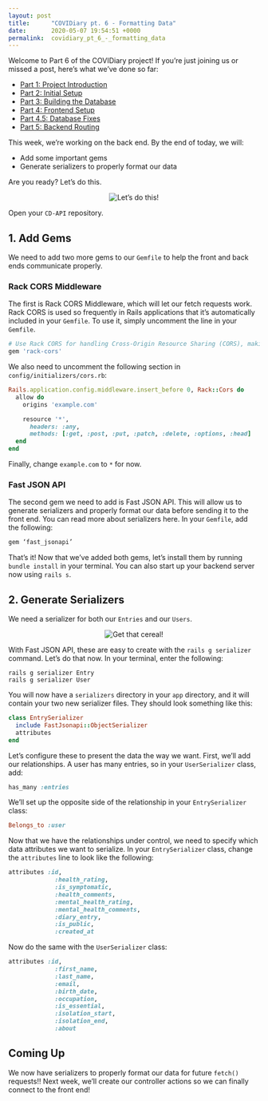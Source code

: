 ```yaml
---
layout: post
title:      "COVIDiary pt. 6 - Formatting Data"
date:       2020-05-07 19:54:51 +0000
permalink:  covidiary_pt_6_-_formatting_data
---
```


Welcome to Part 6 of the COVIDiary project! If you’re just joining us or missed a post, here’s what we’ve done so far:


*   [Part 1: Project Introduction](https://www.codewitch.dev/covidiary_-_a_rails_react_project)
*   [Part 2: Initial Setup](https://www.codewitch.dev/covidiary_part_2_-_initial_setup)
*   [Part 3: Building the Database](https://www.codewitch.dev/covidiary_pt_3_-_building_the_database)
*   [Part 4: Frontend Setup](https://www.codewitch.dev/covidiary_pt_4_-_frontend_setup)
*   [Part 4.5: Database Fixes](https://www.codewitch.dev/covidiary_pt_4_5_-_database_fixes)
*   [Part 5: Backend Routing](https://www.codewitch.dev/covidiary_pt_5_-_backend_routing)

This week, we’re working on the back end. By the end of today, we will:


*   Add some important gems
*   Generate serializers to properly format our data

Are you ready? Let’s do this.

<center>
  <img alt="Let’s do this!" src=”https://media.giphy.com/media/JykvbWfXtAHSM/giphy.gif”>
</center>

Open your `CD-API` repository. 
## 1. Add Gems
We need to add two more gems to our `Gemfile` to help the front and back ends communicate properly.

### Rack CORS Middleware
The first is Rack CORS Middleware, which will let our fetch requests work. Rack CORS is used so frequently in Rails applications that it’s automatically included in your `Gemfile`. To use it, simply uncomment the line in your `Gemfile`.

```ruby
# Use Rack CORS for handling Cross-Origin Resource Sharing (CORS), making cross-origin AJAX possible
gem 'rack-cors'
```

We also need to uncomment the following section in `config/initializers/cors.rb`:

```ruby
Rails.application.config.middleware.insert_before 0, Rack::Cors do
  allow do
    origins 'example.com'

    resource '*',
      headers: :any,
      methods: [:get, :post, :put, :patch, :delete, :options, :head]
  end
end
```

Finally, change `example.com` to `*` for now.

### Fast JSON API
The second gem we need to add is Fast JSON API. This will allow us to generate serializers and properly format our data before sending it to the front end. You can read more about serializers here. In your `Gemfile`, add the following:

```ruby
gem ‘fast_jsonapi’
```

That’s it! Now that we’ve added both gems, let’s install them by running `bundle install` in your terminal. You can also start up your backend server now using `rails s`.

## 2. Generate Serializers
We need a serializer for both our `Entries` and our `Users`. 

<center>
  <img alt="Get that cereal!" src=”https://media.giphy.com/media/3o85xKRIokv92FRo52/source.gif”>
</center>

With Fast JSON API, these are easy to create with the `rails g serializer` command. Let’s do that now. In your terminal, enter the following:

```
rails g serializer Entry
rails g serializer User
```

You will now have a `serializers` directory in your `app` directory, and it will contain your two new serializer files. They should look something like this:

```ruby
class EntrySerializer
  include FastJsonapi::ObjectSerializer
  attributes 
end
```

Let’s configure these to present the data the way we want. First, we’ll add our relationships. A user has many entries, so in your `UserSerializer` class, add:

```ruby
has_many :entries
```

We’ll set up the opposite side of the relationship in your `EntrySerializer` class:

```ruby
Belongs_to :user
```

Now that we have the relationships under control, we need to specify which data attributes we want to serialize. In your `EntrySerializer` class, change the `attributes` line to look like the following:

```ruby
attributes :id,
             :health_rating,
             :is_symptomatic,
             :health_comments,
             :mental_health_rating,
             :mental_health_comments,
             :diary_entry,
             :is_public,
             :created_at
```

Now do the same with the `UserSerializer` class:

```ruby
attributes :id,
             :first_name,
             :last_name,
             :email,
             :birth_date,
             :occupation,
             :is_essential,
             :isolation_start,
             :isolation_end,
             :about
```
## Coming Up
We now have serializers to properly format our data for future `fetch()` requests!! Next week, we’ll create our controller actions so we can finally connect to the front end!

